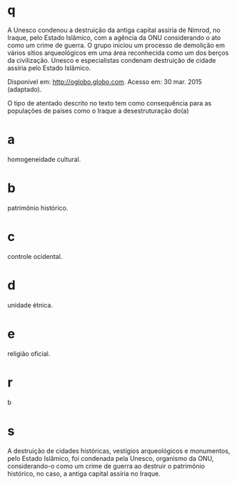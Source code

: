 # q
A Unesco condenou a destruição da antiga capital assíria de Nimrod, no Iraque, pelo Estado Islâmico, com a agência da ONU considerando o ato como um crime de guerra. O grupo iniciou um processo de demolição em vários sítios arqueológicos em uma área reconhecida como um dos berços da civilização. Unesco e especialistas condenam destruição de cidade assíria pelo Estado Islâmico.

Disponivel em: http://oglobo.globo.com. Acesso em: 30 mar. 2015 (adaptado).

O tipo de atentado descrito no texto tem como consequência para as populações de países como o Iraque a desestruturação do(a)

# a
homogeneidade cultural.

# b
patrimônio histórico.

# c
controle ocidental.

# d
unidade étnica.

# e
religião oficial.

# r
b

# s
A destruição de cidades históricas, vestígios arqueológicos e monumentos, pelo Estado Islâmico, foi condenada pela Unesco, organismo da ONU, considerando-o como um crime de guerra ao destruir o patrimônio histórico, no caso, a antiga capital assíria no Iraque.
